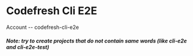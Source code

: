 # Codefresh Cli E2E

Account -- codefresh-cli-e2e

##### Note: try to create projects that do not contain same words (like _cli-e2e_ and _cli-e2e_-test)
